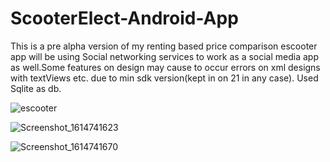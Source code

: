 # ScooterElect-Android-App
This is a pre alpha version of my renting based price comparison escooter app will be using Social networking services to work as a social media app as well.Some features on design may cause to occur errors on xml designs with textViews etc. due to min sdk version(kept in on 21 in any case). Used Sqlite as db.


![escooter](https://user-images.githubusercontent.com/58824480/109747430-2945c700-7be8-11eb-9b1d-257845f0956b.png)


![Screenshot_1614741623](https://user-images.githubusercontent.com/58824480/109747715-b4bf5800-7be8-11eb-9bf3-5f5779dff1ae.png)

![Screenshot_1614741670](https://user-images.githubusercontent.com/58824480/109747744-c274dd80-7be8-11eb-9790-818eb6a128d7.png)

